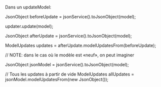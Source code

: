 Dans un updateModel:

JsonObject beforeUpdate = jsonService().toJsonObject(model);

updater.update(model);

JsonObject afterUpdate = jsonService().toJsonObject(model);

ModelUpdates updates = afterUpdate.modelUpdatesFrom(beforeUpdate);



// NOTE: dans le cas où le modèle est «neuf», on peut imaginer

JsonObject jsonModel = jsonService().toJsonObject(model);

// Tous les updates à partir de vide
ModelUpdates allUpdates = jsonModel.modelUpdatesFrom(new JsonObject());

